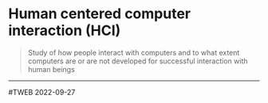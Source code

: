 # Human centered computer interaction (HCI)
> Study of how people interact with computers and to what extent computers are or are not developed for successful interaction with human beings


---
#TWEB 2022-09-27